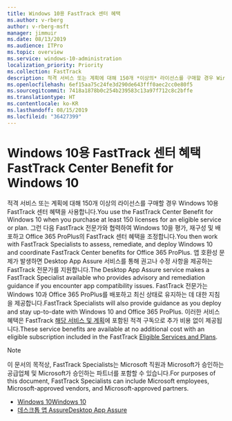 ```yaml
---
title: Windows 10용 FastTrack 센터 혜택
ms.author: v-rberg
author: v-rberg-msft
manager: jimmuir
ms.date: 08/13/2019
ms.audience: ITPro
ms.topic: overview
ms.service: windows-10-administration
localization_priority: Priority
ms.collection: FastTrack
description: 적격 서비스 또는 계획에 대해 150개 *이상의* 라이선스를 구매할 경우 Windows 10용 FastTrack 센터 혜택을 사용합니다.
ms.openlocfilehash: 6ef15aa75c24fe3d290de643fff0aec2cc0e80f5
ms.sourcegitcommit: 7418a1878b0c254b239583c13a97f712c8c2bffe
ms.translationtype: HT
ms.contentlocale: ko-KR
ms.lasthandoff: 08/15/2019
ms.locfileid: "36427399"
---
```

# <a name="fasttrack-center-benefit-for-windows-10"></a><span data-ttu-id="a9b5b-103">Windows 10용 FastTrack 센터 혜택</span><span class="sxs-lookup"><span data-stu-id="a9b5b-103">FastTrack Center Benefit for Windows 10</span></span>

<span data-ttu-id="a9b5b-104">적격 서비스 또는 계획에 대해 150개 이상의 라이선스를 구매할 경우 Windows 10용 FastTrack 센터 혜택을 사용합니다.</span><span class="sxs-lookup"><span data-stu-id="a9b5b-104">You use the FastTrack Center Benefit for Windows 10 when you purchase  at least  150 licenses for an eligible service or plan.</span></span> <span data-ttu-id="a9b5b-105">그런 다음 FastTrack 전문가와 협력하여 Windows 10을 평가, 재구성 및 배포하고 Office 365 ProPlus의 FastTrack 센터 혜택을 조정합니다.</span><span class="sxs-lookup"><span data-stu-id="a9b5b-105">You then work with FastTrack Specialists to assess, remediate, and deploy Windows 10 and coordinate FastTrack Center benefits for Office 365 ProPlus.</span></span> <span data-ttu-id="a9b5b-106">앱 호환성 문제가 발생하면 Desktop App Assure 서비스를 통해 권고나 수정 사항을 제공하는 FastTrack 전문가를 지원합니다.</span><span class="sxs-lookup"><span data-stu-id="a9b5b-106">The Desktop App Assure service makes a FastTrack Specialist available who provides advisory and remediation guidance if you encounter app compatibility issues.</span></span>  <span data-ttu-id="a9b5b-107">FastTrack 전문가는 Windows 10과 Office 365 ProPlus를 배포하고 최신 상태로 유지하는 데 대한 지침을 제공합니다.</span><span class="sxs-lookup"><span data-stu-id="a9b5b-107">FastTrack Specialists will also provide guidance as you deploy and stay up-to-date with Windows 10 and Office 365 ProPlus.</span></span> <span data-ttu-id="a9b5b-108">이러한 서비스 혜택은 FastTrack [해당 서비스 및 계획](M365-eligible-services-and-plans.md)에 포함된 적격 구독으로 추가 비용 없이 제공됩니다.</span><span class="sxs-lookup"><span data-stu-id="a9b5b-108">These service benefits are available at no additional cost with an eligible subscription included in the FastTrack [Eligible Services and Plans](M365-eligible-services-and-plans.md).</span></span>
  
> [!NOTE]
> <span data-ttu-id="a9b5b-109">이 문서의 목적상, FastTrack Specialists는 Microsoft 직원과 Microsoft가 승인하는 공급업체 및 Microsoft가 승인하는 파트너를 포함할 수 있습니다.</span><span class="sxs-lookup"><span data-stu-id="a9b5b-109">For purposes of this document, FastTrack Specialists can include Microsoft employees, Microsoft-approved vendors, and Microsoft-approved partners.</span></span> 
    
- [<span data-ttu-id="a9b5b-110">Windows 10</span><span class="sxs-lookup"><span data-stu-id="a9b5b-110">Windows 10</span></span>](Win-10-windows-10.md)
- [<span data-ttu-id="a9b5b-111">데스크톱 앱 Assure</span><span class="sxs-lookup"><span data-stu-id="a9b5b-111">Desktop App Assure</span></span>](Win-10-desktop-app-assure.md)
  

  

 